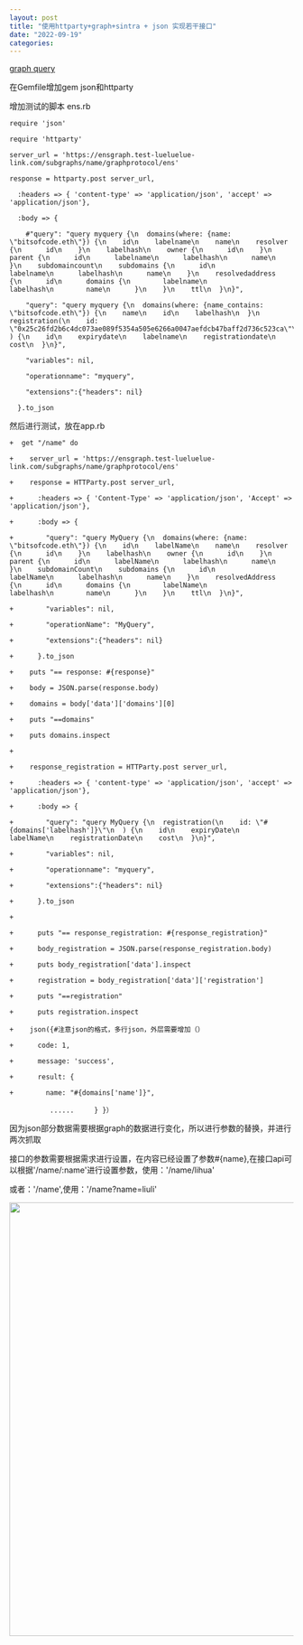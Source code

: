 ```yaml
---
layout: post
title: "使用httparty+graph+sintra + json 实现若干接口"
date: "2022-09-19"
categories: 
---
```

<p><a href="https://api.thegraph.com/subgraphs/name/ensdomains/ens/graphql?query=query+MyQuery+%7B%0A++domains%28where%3A+%7Bname%3A+%22bitsofcode.eth%22%7D%29+%7B%0A++++id%0A++++labelName%0A++++name%0A++++resolver+%7B%0A++++++id%0A++++%7D%0A++++labelhash%0A++++owner+%7B%0A++++++id%0A++++%7D%0A++++parent+%7B%0A++++++id%0A++++++labelName%0A++++++labelhash%0A++++++name%0A++++%7D%0A++++subdomainCount%0A++++subdomains+%7B%0A++++++id%0A++++++labelName%0A++++++labelhash%0A++++++name%0A++++%7D%0A++++resolvedAddress+%7B%0A++++++id%0A++++++domains+%7B%0A++++++++labelName%0A++++++++labelhash%0A++++++++name%0A++++++%7D%0A++++%7D%0A++++ttl%0A++%7D%0A%0A%7D">graph query</a></p>

<p>在Gemfile增加gem json和httparty</p>

<p>增加测试的脚本 ens.rb</p>

<pre>
<code>require &#39;json&#39;

require &#39;httparty&#39;

server_url = &#39;https://ensgraph.test-lueluelue-link.com/subgraphs/name/graphprotocol/ens&#39;

response = httparty.post server_url,

&nbsp; :headers =&gt; { &#39;content-type&#39; =&gt; &#39;application/json&#39;, &#39;accept&#39; =&gt; &#39;application/json&#39;},

&nbsp; :body =&gt; {

&nbsp;&nbsp;&nbsp; #&quot;query&quot;: &quot;query myquery {\n&nbsp; domains(where: {name: \&quot;bitsofcode.eth\&quot;}) {\n&nbsp;&nbsp;&nbsp; id\n&nbsp;&nbsp;&nbsp; labelname\n&nbsp;&nbsp;&nbsp; name\n&nbsp;&nbsp;&nbsp; resolver {\n&nbsp;&nbsp;&nbsp;&nbsp;&nbsp; id\n&nbsp;&nbsp;&nbsp; }\n&nbsp;&nbsp;&nbsp; labelhash\n&nbsp;&nbsp;&nbsp; owner {\n&nbsp;&nbsp;&nbsp;&nbsp;&nbsp; id\n&nbsp;&nbsp;&nbsp; }\n&nbsp;&nbsp;&nbsp; parent {\n&nbsp;&nbsp;&nbsp;&nbsp;&nbsp; id\n&nbsp;&nbsp;&nbsp;&nbsp;&nbsp; labelname\n&nbsp;&nbsp;&nbsp;&nbsp;&nbsp; labelhash\n&nbsp;&nbsp;&nbsp;&nbsp;&nbsp; name\n&nbsp;&nbsp;&nbsp; }\n&nbsp;&nbsp;&nbsp; subdomaincount\n&nbsp;&nbsp;&nbsp; subdomains {\n&nbsp;&nbsp;&nbsp;&nbsp;&nbsp; id\n&nbsp;&nbsp;&nbsp;&nbsp;&nbsp; labelname\n&nbsp;&nbsp;&nbsp;&nbsp;&nbsp; labelhash\n&nbsp;&nbsp;&nbsp;&nbsp;&nbsp; name\n&nbsp;&nbsp;&nbsp; }\n&nbsp;&nbsp;&nbsp; resolvedaddress {\n&nbsp;&nbsp;&nbsp;&nbsp;&nbsp; id\n&nbsp;&nbsp;&nbsp;&nbsp;&nbsp; domains {\n&nbsp;&nbsp;&nbsp;&nbsp;&nbsp;&nbsp;&nbsp; labelname\n&nbsp;&nbsp;&nbsp;&nbsp;&nbsp;&nbsp;&nbsp; labelhash\n&nbsp;&nbsp;&nbsp;&nbsp;&nbsp;&nbsp;&nbsp; name\n&nbsp;&nbsp;&nbsp;&nbsp;&nbsp; }\n&nbsp;&nbsp;&nbsp; }\n&nbsp;&nbsp;&nbsp; ttl\n&nbsp; }\n}&quot;,

&nbsp;&nbsp;&nbsp; &quot;query&quot;: &quot;query myquery {\n&nbsp; domains(where: {name_contains: \&quot;bitsofcode.eth\&quot;}) {\n&nbsp;&nbsp;&nbsp; name\n&nbsp;&nbsp;&nbsp; id\n&nbsp;&nbsp;&nbsp; labelhash\n&nbsp; }\n&nbsp; registration(\n&nbsp;&nbsp;&nbsp; id: \&quot;0x25c26fd2b6c4dc073ae089f5354a505e6266a0047aefdcb47baff2d736c523ca\&quot;\n&nbsp; ) {\n&nbsp;&nbsp;&nbsp; id\n&nbsp;&nbsp;&nbsp; expirydate\n&nbsp;&nbsp;&nbsp; labelname\n&nbsp;&nbsp;&nbsp; registrationdate\n&nbsp;&nbsp;&nbsp; cost\n&nbsp; }\n}&quot;,

&nbsp;&nbsp;&nbsp; &quot;variables&quot;: nil,

&nbsp;&nbsp;&nbsp; &quot;operationname&quot;: &quot;myquery&quot;,

&nbsp;&nbsp;&nbsp; &quot;extensions&quot;:{&quot;headers&quot;: nil}

&nbsp; }.to_json</code></pre>

<p>然后进行测试，放在app.rb</p>

<pre>
<code>+&nbsp; get &quot;/name&quot; do

+&nbsp;&nbsp;&nbsp; server_url = &#39;https://ensgraph.test-lueluelue-link.com/subgraphs/name/graphprotocol/ens&#39;

+&nbsp;&nbsp;&nbsp; response = HTTParty.post server_url,

+&nbsp;&nbsp;&nbsp;&nbsp;&nbsp; :headers =&gt; { &#39;Content-Type&#39; =&gt; &#39;application/json&#39;, &#39;Accept&#39; =&gt; &#39;application/json&#39;},

+&nbsp;&nbsp;&nbsp;&nbsp;&nbsp; :body =&gt; {

+&nbsp;&nbsp;&nbsp;&nbsp;&nbsp;&nbsp;&nbsp; &quot;query&quot;: &quot;query MyQuery {\n&nbsp; domains(where: {name: \&quot;bitsofcode.eth\&quot;}) {\n&nbsp;&nbsp;&nbsp; id\n&nbsp;&nbsp;&nbsp; labelName\n&nbsp;&nbsp;&nbsp; name\n&nbsp;&nbsp;&nbsp; resolver {\n&nbsp;&nbsp;&nbsp;&nbsp;&nbsp; id\n&nbsp;&nbsp;&nbsp; }\n&nbsp;&nbsp;&nbsp; labelhash\n&nbsp;&nbsp;&nbsp; owner {\n&nbsp;&nbsp;&nbsp;&nbsp;&nbsp; id\n&nbsp;&nbsp;&nbsp; }\n&nbsp;&nbsp;&nbsp; parent {\n&nbsp;&nbsp;&nbsp;&nbsp;&nbsp; id\n&nbsp;&nbsp;&nbsp;&nbsp;&nbsp; labelName\n&nbsp;&nbsp;&nbsp;&nbsp;&nbsp; labelhash\n&nbsp;&nbsp;&nbsp;&nbsp;&nbsp; name\n&nbsp;&nbsp;&nbsp; }\n&nbsp;&nbsp;&nbsp; subdomainCount\n&nbsp;&nbsp;&nbsp; subdomains {\n&nbsp;&nbsp;&nbsp;&nbsp;&nbsp; id\n&nbsp;&nbsp;&nbsp;&nbsp;&nbsp; labelName\n&nbsp;&nbsp;&nbsp;&nbsp;&nbsp; labelhash\n&nbsp;&nbsp;&nbsp;&nbsp;&nbsp; name\n&nbsp;&nbsp;&nbsp; }\n&nbsp;&nbsp;&nbsp; resolvedAddress {\n&nbsp;&nbsp;&nbsp;&nbsp;&nbsp; id\n&nbsp;&nbsp;&nbsp;&nbsp;&nbsp; domains {\n&nbsp;&nbsp;&nbsp;&nbsp;&nbsp;&nbsp;&nbsp; labelName\n&nbsp;&nbsp;&nbsp;&nbsp;&nbsp;&nbsp;&nbsp; labelhash\n&nbsp;&nbsp;&nbsp;&nbsp;&nbsp;&nbsp;&nbsp; name\n&nbsp;&nbsp;&nbsp;&nbsp;&nbsp; }\n&nbsp;&nbsp;&nbsp; }\n&nbsp;&nbsp;&nbsp; ttl\n&nbsp; }\n}&quot;,

+&nbsp;&nbsp;&nbsp;&nbsp;&nbsp;&nbsp;&nbsp; &quot;variables&quot;: nil,

+&nbsp;&nbsp;&nbsp;&nbsp;&nbsp;&nbsp;&nbsp; &quot;operationName&quot;: &quot;MyQuery&quot;,

+&nbsp;&nbsp;&nbsp;&nbsp;&nbsp;&nbsp;&nbsp; &quot;extensions&quot;:{&quot;headers&quot;: nil}

+&nbsp;&nbsp;&nbsp;&nbsp;&nbsp; }.to_json

+&nbsp;&nbsp;&nbsp; puts &quot;== response: #{response}&quot;

+&nbsp;&nbsp;&nbsp; body = JSON.parse(response.body)

+&nbsp;&nbsp;&nbsp; domains = body[&#39;data&#39;][&#39;domains&#39;][0]

+&nbsp;&nbsp;&nbsp; puts &quot;==domains&quot;

+&nbsp;&nbsp;&nbsp; puts domains.inspect

+

+&nbsp;&nbsp;&nbsp; response_registration = HTTParty.post server_url,

+&nbsp;&nbsp;&nbsp;&nbsp;&nbsp; :headers =&gt; { &#39;content-type&#39; =&gt; &#39;application/json&#39;, &#39;accept&#39; =&gt; &#39;application/json&#39;},

+&nbsp;&nbsp;&nbsp;&nbsp;&nbsp; :body =&gt; {

+&nbsp;&nbsp;&nbsp;&nbsp;&nbsp;&nbsp;&nbsp; &quot;query&quot;: &quot;query MyQuery {\n&nbsp; registration(\n&nbsp;&nbsp;&nbsp; id: \&quot;#{domains[&#39;labelhash&#39;]}\&quot;\n&nbsp; ) {\n&nbsp;&nbsp;&nbsp; id\n&nbsp;&nbsp;&nbsp; expiryDate\n&nbsp;&nbsp;&nbsp; labelName\n&nbsp;&nbsp;&nbsp; registrationDate\n&nbsp;&nbsp;&nbsp; cost\n&nbsp; }\n}&quot;,

+&nbsp;&nbsp;&nbsp;&nbsp;&nbsp;&nbsp;&nbsp; &quot;variables&quot;: nil,

+&nbsp;&nbsp;&nbsp;&nbsp;&nbsp;&nbsp;&nbsp; &quot;operationname&quot;: &quot;myquery&quot;,

+&nbsp;&nbsp;&nbsp;&nbsp;&nbsp;&nbsp;&nbsp; &quot;extensions&quot;:{&quot;headers&quot;: nil}

+&nbsp;&nbsp;&nbsp;&nbsp;&nbsp; }.to_json

+

+&nbsp;&nbsp;&nbsp;&nbsp;&nbsp; puts &quot;== response_registration: #{response_registration}&quot;

+&nbsp;&nbsp;&nbsp;&nbsp;&nbsp; body_registration = JSON.parse(response_registration.body)

+&nbsp;&nbsp;&nbsp;&nbsp;&nbsp; puts body_registration[&#39;data&#39;].inspect

+&nbsp;&nbsp;&nbsp;&nbsp;&nbsp; registration = body_registration[&#39;data&#39;][&#39;registration&#39;]

+&nbsp;&nbsp;&nbsp;&nbsp;&nbsp; puts &quot;==registration&quot;

+&nbsp;&nbsp;&nbsp;&nbsp;&nbsp; puts registration.inspect

+&nbsp;&nbsp;&nbsp; json({#注意json的格式，多行json，外层需要增加（）

+&nbsp;&nbsp;&nbsp;&nbsp;&nbsp; code: 1,

+&nbsp;&nbsp;&nbsp;&nbsp;&nbsp; message: &#39;success&#39;,

+&nbsp;&nbsp;&nbsp;&nbsp;&nbsp; result: {

+&nbsp;&nbsp;&nbsp;&nbsp;&nbsp;&nbsp;&nbsp; name: &quot;#{domains[&#39;name&#39;]}&quot;,

&nbsp;&nbsp;&nbsp;&nbsp;&nbsp;&nbsp;&nbsp;&nbsp;&nbsp; ...... &nbsp;&nbsp;&nbsp; } }）</code></pre>

<p>因为json部分数据需要根据graph的数据进行变化，所以进行参数的替换，并进行两次抓取</p>

<p>接口的参数需要根据需求进行设置，在内容已经设置了参数#{name},在接口api可以根据&#39;/name/:name&#39;进行设置参数，使用：&#39;/name/lihua&#39;</p>

<p>或者：&#39;/name&#39;,使用：&#39;/name?name=liuli&#39;</p>

<p><img src="/uploads/ckeditor/pictures/410/image-20220919170705-1.png" style="height:768px; width:804px" /></p>

<p>&nbsp;</p>

<p>&nbsp;</p>

<p>&nbsp;</p>

